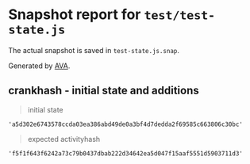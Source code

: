 # Snapshot report for `test/test-state.js`

The actual snapshot is saved in `test-state.js.snap`.

Generated by [AVA](https://avajs.dev).

## crankhash - initial state and additions

> initial state

    'a5d302e6743578ccda03ea386abd49de0a3bf4d7dedda2f69585c663806c30bc'

> expected activityhash

    'f5f1f643f6242a73c79b0437dbab222d34642ea5d047f15aaf5551d5903711d3'
